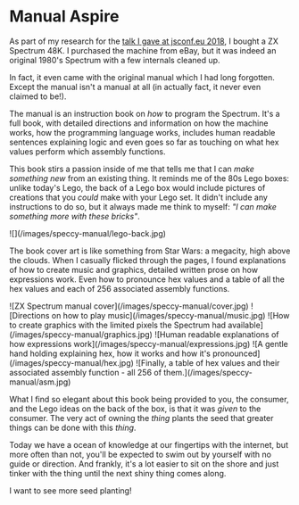 # Manual Aspire

As part of my research for the [talk I gave at jsconf.eu 2018](https://2018.jsconf.eu/speakers/remy-sharp-using-a-modern-web-to-recreate-1980s-horribly-slow-and-loud-loading-screens.html), I bought a ZX Spectrum 48K. I purchased the machine from eBay, but it was indeed an original 1980's Spectrum with a few internals cleaned up.

In fact, it even came with the original manual which I had long forgotten. Except the manual isn't a manual at all (in actually fact, it never even claimed to be!).

<!--more-->

The manual is an instruction book on _how_ to program the Spectrum. It's a full book, with detailed directions and information on how the machine works, how the programming language works, includes human readable sentences explaining logic and even goes so far as touching on what hex values perform which assembly functions.

This book stirs a passion inside of me that tells me that I can _make something new_ from an existing thing. It reminds me of the 80s Lego boxes: unlike today's Lego, the back of a Lego box would include pictures of creations that you _could_ make with your Lego set. It didn't include any instructions to do so, but it always made me think to myself: _"I can make something more with these bricks"_.

<div class="centre">
![](/images/speccy-manual/lego-back.jpg)
</div>

The book cover art is like something from Star Wars: a megacity, high above the clouds. When I casually flicked through the pages, I found explanations of how to create music and graphics, detailed written prose on how expressions work. Even how to pronounce hex values and a table of all the hex values and each of 256 associated assembly functions.


<div class="grid-2x2">![ZX Spectrum manual cover](/images/speccy-manual/cover.jpg)
![Directions on how to play music](/images/speccy-manual/music.jpg)
![How to create graphics with the limited pixels the Spectrum had available](/images/speccy-manual/graphics.jpg)
![Human readable explanations of how expressions work](/images/speccy-manual/expressions.jpg)
![A gentle hand holding explaining hex, how it works and how it's pronounced](/images/speccy-manual/hex.jpg)
![Finally, a table of hex values and their associated assembly function - all 256 of them.](/images/speccy-manual/asm.jpg)
</div>

What I find so elegant about this book being provided to you, the consumer, and the Lego ideas on the back of the box, is that it was _given_ to the consumer. The very act of owning the _thing_ plants the seed that greater things can be done with this _thing_.

Today we have a ocean of knowledge at our fingertips with the internet, but more often than not, you'll be expected to swim out by yourself with no guide or direction. And frankly, it's a lot easier to sit on the shore and just tinker with the thing until the next shiny thing comes along.

I want to see more seed planting!

